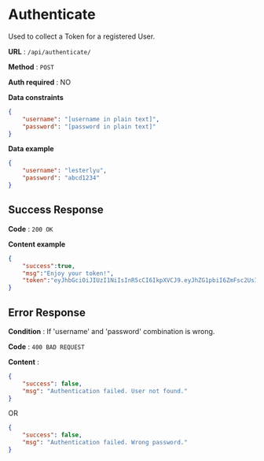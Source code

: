 # Authenticate

Used to collect a Token for a registered User.

**URL** : `/api/authenticate/`

**Method** : `POST`

**Auth required** : NO

**Data constraints**

```json
{
    "username": "[username in plain text]",
    "password": "[password in plain text]"
}
```

**Data example**

```json
{
    "username": "lesterlyu",
    "password": "abcd1234"
}
```

## Success Response

**Code** : `200 OK`

**Content example**

```json
{
    "success":true,
    "msg":"Enjoy your token!",
    "token":"eyJhbGciOiJIUzI1NiIsInR5cCI6IkpXVCJ9.eyJhZG1pbiI6ZmFsc2UsInVzZXJuYW1lIjoiMTIzIiwiaWF0IjoxNTEwMzQzMTY0LCJleHAiOjE1MTg5ODMxNjR9.VJh8XERpV7njf_5Zs7vPAnBX1iRT5LcfStefZc5lJkM"
}
```

## Error Response

**Condition** : If 'username' and 'password' combination is wrong.

**Code** : `400 BAD REQUEST`

**Content** :

```json
{
    "success": false,
    "msg": "Authentication failed. User not found."
}
```
OR
```json
{
    "success": false,
    "msg": "Authentication failed. Wrong password."
}
```